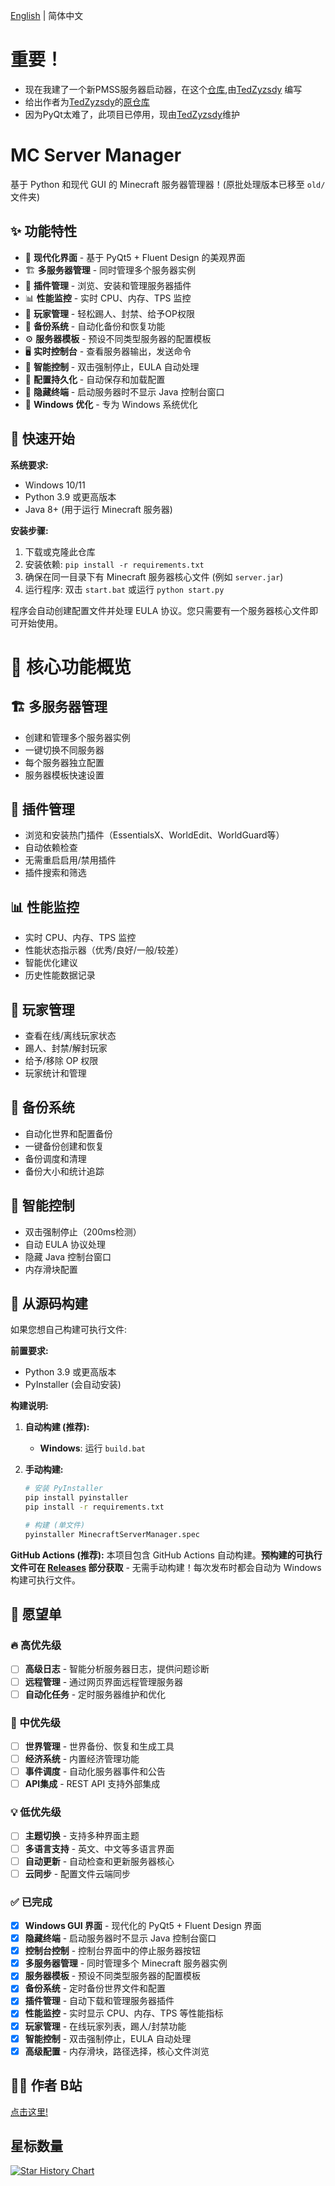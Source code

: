 [English](README.md) | 简体中文


# 重要！
- 现在我建了一个新PMSS服务器启动器，在这个[仓库](https://github.com/Xero-Studio/PythonMineCraftServerStart),由[TedZyzsdy](https://github.com/TedZyzsdy) 编写
- 给出作者为[TedZyzsdy](https://github.com/TedZyzsdy)的[原仓库](https://github.com/TedZyzsdy/PythonMineCraftServerStart)
- 因为PyQt太难了，此项目已停用，现由[TedZyzsdy](https://github.com/TedZyzsdy)维护


# MC Server Manager

基于 Python 和现代 GUI 的 Minecraft 服务器管理器！(原批处理版本已移至 `old/` 文件夹)

## ✨ 功能特性

- 🎨 **现代化界面** - 基于 PyQt5 + Fluent Design 的美观界面
- 🏗️ **多服务器管理** - 同时管理多个服务器实例
- 🔌 **插件管理** - 浏览、安装和管理服务器插件
- 📊 **性能监控** - 实时 CPU、内存、TPS 监控
- 👥 **玩家管理** - 轻松踢人、封禁、给予OP权限
- 💾 **备份系统** - 自动化备份和恢复功能
- ⚙️ **服务器模板** - 预设不同类型服务器的配置模板
- 🖥️ **实时控制台** - 查看服务器输出，发送命令
- 🔧 **智能控制** - 双击强制停止，EULA 自动处理
- 📁 **配置持久化** - 自动保存和加载配置
- 🚫 **隐藏终端** - 启动服务器时不显示 Java 控制台窗口
- 🎯 **Windows 优化** - 专为 Windows 系统优化

## 🚀 快速开始

**系统要求:**
- Windows 10/11
- Python 3.9 或更高版本
- Java 8+ (用于运行 Minecraft 服务器)

**安装步骤:**
1. 下载或克隆此仓库
2. 安装依赖: `pip install -r requirements.txt`
3. 确保在同一目录下有 Minecraft 服务器核心文件 (例如 `server.jar`)
4. 运行程序: 双击 `start.bat` 或运行 `python start.py`

程序会自动创建配置文件并处理 EULA 协议。您只需要有一个服务器核心文件即可开始使用。

# 🌟 核心功能概览

## 🏗️ 多服务器管理
- 创建和管理多个服务器实例
- 一键切换不同服务器
- 每个服务器独立配置
- 服务器模板快速设置

## 🔌 插件管理
- 浏览和安装热门插件（EssentialsX、WorldEdit、WorldGuard等）
- 自动依赖检查
- 无需重启启用/禁用插件
- 插件搜索和筛选

## 📊 性能监控
- 实时 CPU、内存、TPS 监控
- 性能状态指示器（优秀/良好/一般/较差）
- 智能优化建议
- 历史性能数据记录

## 👥 玩家管理
- 查看在线/离线玩家状态
- 踢人、封禁/解封玩家
- 给予/移除 OP 权限
- 玩家统计和管理

## 💾 备份系统
- 自动化世界和配置备份
- 一键备份创建和恢复
- 备份调度和清理
- 备份大小和统计追踪

## 🔧 智能控制
- 双击强制停止（200ms检测）
- 自动 EULA 协议处理
- 隐藏 Java 控制台窗口
- 内存滑块配置

## 🔧 从源码构建

如果您想自己构建可执行文件:

**前置要求:**
- Python 3.9 或更高版本
- PyInstaller (会自动安装)

**构建说明:**

1. **自动构建 (推荐):**
   - **Windows**: 运行 `build.bat`

2. **手动构建:**
   ```bash
   # 安装 PyInstaller
   pip install pyinstaller
   pip install -r requirements.txt
   
   # 构建 (单文件)
   pyinstaller MinecraftServerManager.spec
   ```

**GitHub Actions (推荐):**
本项目包含 GitHub Actions 自动构建。**预构建的可执行文件可在 [Releases](../../releases) 部分获取** - 无需手动构建！每次发布时都会自动为 Windows 构建可执行文件。

## 🎯 愿望单

### 🔥 高优先级
- [ ] **高级日志** - 智能分析服务器日志，提供问题诊断
- [ ] **远程管理** - 通过网页界面远程管理服务器
- [ ] **自动化任务** - 定时服务器维护和优化

### 🌟 中优先级
- [ ] **世界管理** - 世界备份、恢复和生成工具
- [ ] **经济系统** - 内置经济管理功能
- [ ] **事件调度** - 自动化服务器事件和公告
- [ ] **API集成** - REST API 支持外部集成

### 💡 低优先级
- [ ] **主题切换** - 支持多种界面主题
- [ ] **多语言支持** - 英文、中文等多语言界面
- [ ] **自动更新** - 自动检查和更新服务器核心
- [ ] **云同步** - 配置文件云端同步

### ✅ 已完成
- [x] **Windows GUI 界面** - 现代化的 PyQt5 + Fluent Design 界面
- [x] **隐藏终端** - 启动服务器时不显示 Java 控制台窗口
- [x] **控制台控制** - 控制台界面中的停止服务器按钮
- [x] **多服务器管理** - 同时管理多个 Minecraft 服务器实例
- [x] **服务器模板** - 预设不同类型服务器的配置模板
- [x] **备份系统** - 定时备份世界文件和配置
- [x] **插件管理** - 自动下载和管理服务器插件
- [x] **性能监控** - 实时显示 CPU、内存、TPS 等性能指标
- [x] **玩家管理** - 在线玩家列表，踢人/封禁功能
- [x] **智能控制** - 双击强制停止，EULA 自动处理
- [x] **高级配置** - 内存滑块，路径选择，核心文件浏览

## 👨‍💻 作者 B站

[点击这里!](https://space.bilibili.com/3546703915387263)

## 星标数量

[![Star History Chart](https://api.star-history.com/svg?repos=CatEazy/MC-Server-MGR&type=Date)](https://www.star-history.com/#CatEazy/MC-Server-MGR&Date)
